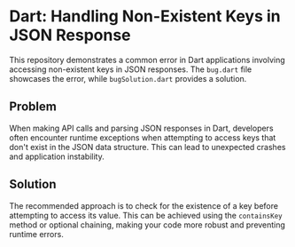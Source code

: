 # Dart: Handling Non-Existent Keys in JSON Response

This repository demonstrates a common error in Dart applications involving accessing non-existent keys in JSON responses.  The `bug.dart` file showcases the error, while `bugSolution.dart` provides a solution.

## Problem

When making API calls and parsing JSON responses in Dart, developers often encounter runtime exceptions when attempting to access keys that don't exist in the JSON data structure. This can lead to unexpected crashes and application instability.

## Solution

The recommended approach is to check for the existence of a key before attempting to access its value.  This can be achieved using the `containsKey` method or optional chaining, making your code more robust and preventing runtime errors.